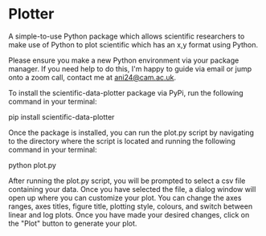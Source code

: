 # Plotter

A simple-to-use Python package which allows scientific researchers to make use of Python to plot scientific which has an x,y format using Python.

Please ensure you make a new Python environment via your package manager. If you need help to do this, I'm happy to guide via email or jump onto a zoom call, contact me at ani24@cam.ac.uk.

To install the scientific-data-plotter package via PyPi, run the following command in your terminal:

pip install scientific-data-plotter

Once the package is installed, you can run the plot.py script by navigating to the directory where the script is located and running the following command in your terminal:

python plot.py

After running the plot.py script, you will be prompted to select a csv file containing your data. Once you have selected the file, a dialog window will open up where you can customize your plot. You can change the axes ranges, axes titles, figure title, plotting style, colours, and switch between linear and log plots. Once you have made your desired changes, click on the "Plot" button to generate your plot.
